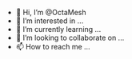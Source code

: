 - 👋 Hi, I’m @OctaMesh
- 👀 I’m interested in ...
- 🌱 I’m currently learning ...
- 💞️ I’m looking to collaborate on ...
- 📫 How to reach me ...

<!---
OctaMesh/OctaMesh is a ✨ special ✨ repository because its `README.md` (this file) appears on your GitHub profile.
You can click the Preview link to take a look at your changes.
--->
